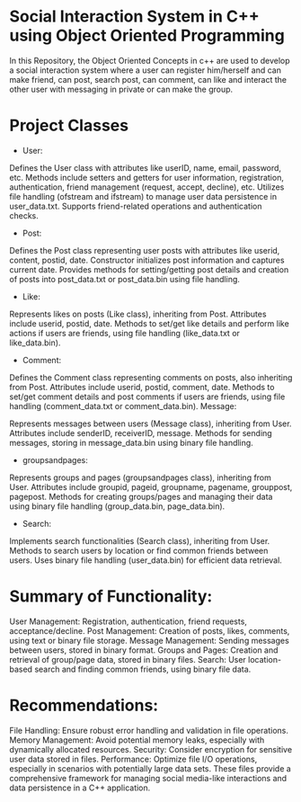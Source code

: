 # Social Interaction System in C++ using Object Oriented Programming
In this Repository, the Object Oriented Concepts in c++ are used to develop a social interaction system where a user can register him/herself and can make friend, can post, search post, can comment, can like and interact the other user with messaging in private or can make the group.


# Project Classes
- User:

Defines the User class with attributes like userID, name, email, password, etc.
Methods include setters and getters for user information, registration, authentication, friend management (request, accept, decline), etc.
Utilizes file handling (ofstream and ifstream) to manage user data persistence in user_data.txt.
Supports friend-related operations and authentication checks.
- Post:

Defines the Post class representing user posts with attributes like userid, content, postid, date.
Constructor initializes post information and captures current date.
Provides methods for setting/getting post details and creation of posts into post_data.txt or post_data.bin using file handling.
- Like:

Represents likes on posts (Like class), inheriting from Post.
Attributes include userid, postid, date.
Methods to set/get like details and perform like actions if users are friends, using file handling (like_data.txt or like_data.bin).
- Comment:

Defines the Comment class representing comments on posts, also inheriting from Post.
Attributes include userid, postid, comment, date.
Methods to set/get comment details and post comments if users are friends, using file handling (comment_data.txt or comment_data.bin).
Message:

Represents messages between users (Message class), inheriting from User.
Attributes include senderID, receiverID, message.
Methods for sending messages, storing in message_data.bin using binary file handling.
- groupsandpages:

Represents groups and pages (groupsandpages class), inheriting from User.
Attributes include groupid, pageid, groupname, pagename, grouppost, pagepost.
Methods for creating groups/pages and managing their data using binary file handling (group_data.bin, page_data.bin).
- Search:

Implements search functionalities (Search class), inheriting from User.
Methods to search users by location or find common friends between users.
Uses binary file handling (user_data.bin) for efficient data retrieval.
# Summary of Functionality:
User Management: Registration, authentication, friend requests, acceptance/decline.
Post Management: Creation of posts, likes, comments, using text or binary file storage.
Message Management: Sending messages between users, stored in binary format.
Groups and Pages: Creation and retrieval of group/page data, stored in binary files.
Search: User location-based search and finding common friends, using binary file data.
# Recommendations:
File Handling: Ensure robust error handling and validation in file operations.
Memory Management: Avoid potential memory leaks, especially with dynamically allocated resources.
Security: Consider encryption for sensitive user data stored in files.
Performance: Optimize file I/O operations, especially in scenarios with potentially large data sets.
These files provide a comprehensive framework for managing social media-like interactions and data persistence in a C++ application.
